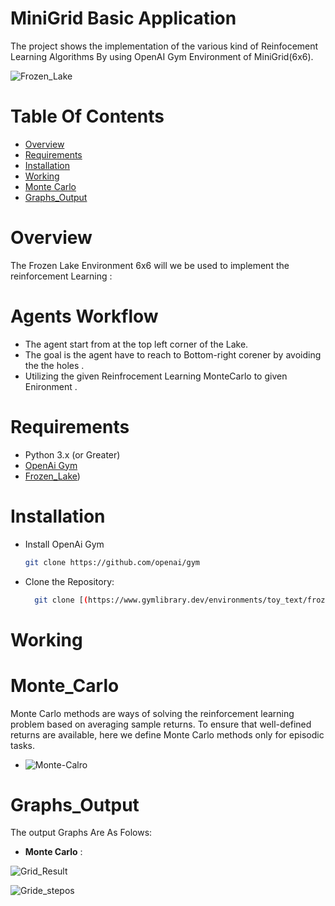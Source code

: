 # MiniGrid Basic Application

The project shows the implementation of the various kind of Reinfocement Learning Algorithms
By using OpenAI Gym Environment of MiniGrid(6x6).

![Frozen_Lake]([(https://www.gymlibrary.dev/_images/frozen_lake.gif)])

# Table Of Contents
- [Overview](#Overview)
-  [Requirements](#Requirements)
-  [Installation](#Installation)
-  [Working](#Working)
-  [Monte Carlo](#Monte_Carlo)
-  [Graphs_Output](#Graphs_Output)


# Overview
The Frozen Lake Environment 6x6 will we be used to implement the reinforcement Learning :


# Agents Workflow
- The agent start from at the top left corner of the Lake.
- The goal is the agent have to reach to Bottom-right corener by avoiding the the holes .
- Utilizing the given Reinfrocement Learning MonteCarlo to given Enironment . 

# Requirements
- Python 3.x (or Greater)
- [OpenAi Gym]([https://gymnasium.farama.org/])
- [Frozen_Lake](https://www.gymlibrary.dev/environments/toy_text/frozen_lake/))

# Installation 
- Install OpenAi Gym
  ``` bash
  git clone https://github.com/openai/gym 
-  Clone the Repository:
   ``` bash  
     git clone [(https://www.gymlibrary.dev/environments/toy_text/frozen_lake/)]

# Working

# Monte_Carlo 
Monte Carlo methods are ways of solving the reinforcement learning problem based on averaging sample returns. To ensure that well-defined returns are available, here we define Monte Carlo methods only for episodic tasks.

- ![Monte-Calro](https://github.com/user-attachments/assets/603fdba1-10e8-4d3c-a970-c11cad6f7f1a)


# Graphs_Output
The output Graphs Are As Folows: 
- **Monte Carlo** :

  
![Grid_Result](https://github.com/user-attachments/assets/ce46e792-3d31-4981-8736-724ad59d49ae)



![Gride_stepos](https://github.com/user-attachments/assets/b4fac024-a033-48b7-9b28-68aed377f3c7)


  

